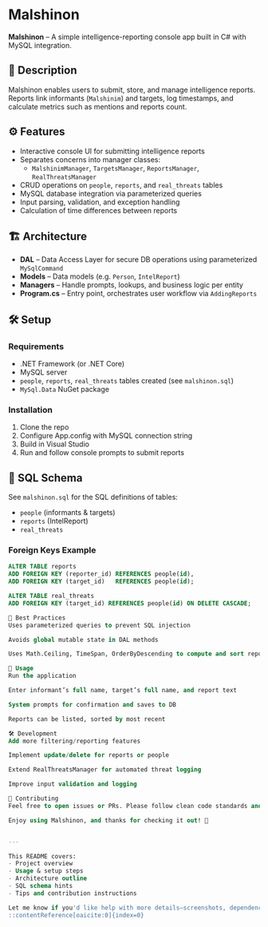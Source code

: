# Malshinon

**Malshinon** – A simple intelligence-reporting console app built in C# with MySQL integration.

## 🔎 Description

Malshinon enables users to submit, store, and manage intelligence reports.  
Reports link informants (`Malshinim`) and targets, log timestamps, and calculate metrics such as mentions and reports count.

## ⚙️ Features

- Interactive console UI for submitting intelligence reports  
- Separates concerns into manager classes:  
  - `MalshinimManager`, `TargetsManager`, `ReportsManager`, `RealThreatsManager`  
- CRUD operations on `people`, `reports`, and `real_threats` tables  
- MySQL database integration via parameterized queries  
- Input parsing, validation, and exception handling  
- Calculation of time differences between reports

## 🏗️ Architecture

- **DAL** – Data Access Layer for secure DB operations using parameterized `MySqlCommand`  
- **Models** – Data models (e.g. `Person`, `IntelReport`)  
- **Managers** – Handle prompts, lookups, and business logic per entity  
- **Program.cs** – Entry point, orchestrates user workflow via `AddingReports`

## 🛠️ Setup

### Requirements

- .NET Framework (or .NET Core)  
- MySQL server  
- `people`, `reports`, `real_threats` tables created (see `malshinon.sql`)  
- `MySql.Data` NuGet package

### Installation

1. Clone the repo  
2. Configure App.config with MySQL connection string  
3. Build in Visual Studio  
4. Run and follow console prompts to submit reports

## 📝 SQL Schema

See `malshinon.sql` for the SQL definitions of tables:
- `people` (informants & targets)  
- `reports` (IntelReport)  
- `real_threats`

### Foreign Keys Example

```sql
ALTER TABLE reports
ADD FOREIGN KEY (reporter_id) REFERENCES people(id),
ADD FOREIGN KEY (target_id)   REFERENCES people(id);

ALTER TABLE real_threats
ADD FOREIGN KEY (target_id) REFERENCES people(id) ON DELETE CASCADE;

🔐 Best Practices
Uses parameterized queries to prevent SQL injection

Avoids global mutable state in DAL methods

Uses Math.Ceiling, TimeSpan, OrderByDescending to compute and sort report intervals

🧪 Usage
Run the application

Enter informant’s full name, target’s full name, and report text

System prompts for confirmation and saves to DB

Reports can be listed, sorted by most recent

🛠️ Development
Add more filtering/reporting features

Implement update/delete for reports or people

Extend RealThreatsManager for automated threat logging

Improve input validation and logging

🤝 Contributing
Feel free to open issues or PRs. Please follow clean code standards and add tests for new features.

Enjoy using Malshinon, and thanks for checking it out! 🚀


---

This README covers:
- Project overview
- Usage & setup steps
- Architecture outline
- SQL schema hints
- Tips and contribution instructions

Let me know if you'd like help with more details—screenshots, dependency versions, or releasing via GitHub Releases!
::contentReference[oaicite:0]{index=0}

